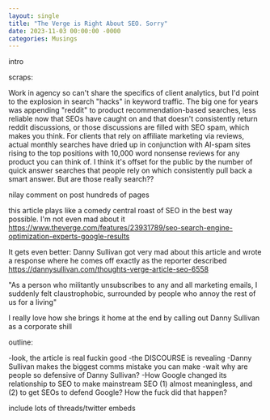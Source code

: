 ```yaml
---
layout: single
title: "The Verge is Right About SEO. Sorry"
date: 2023-11-03 00:00:00 -0000
categories: Musings
---
```


intro
<!--more-->


scraps:

Work in agency so can't share the specifics of client analytics, but I'd point to the explosion in search "hacks" in keyword traffic. The big one for years was appending "reddit" to product recommendation-based searches, less reliable now that SEOs have caught on and that doesn't consistently return reddit discussions, or those discussions are filled with SEO spam, which makes you think. For clients that rely on affiliate marketing via reviews, actual monthly searches have dried up in conjunction with AI-spam sites rising to the top positions with 10,000 word nonsense reviews for any product you can think of. I think it's offset for the public by the number of quick answer searches that people rely on which consistently pull back a smart answer. But are those really search??

nilay comment on post hundreds of pages

this article plays like a comedy central roast of SEO in the best way possible. I'm not even mad about it https://www.theverge.com/features/23931789/seo-search-engine-optimization-experts-google-results


It gets even better: Danny Sullivan got very mad about this article and wrote a response where he comes off exactly as the reporter described https://dannysullivan.com/thoughts-verge-article-seo-6558

"As a person who militantly unsubscribes to any and all marketing emails, I suddenly felt claustrophobic, surrounded by people who annoy the rest of us for a living"




I really love how she brings it home at the end by calling out Danny Sullivan as a corporate shill




outline:

-look, the article is real fuckin good
-the DISCOURSE is revealing
-Danny Sullivan makes the biggest comms mistake you can make
-wait why are people so defensive of Danny Sullivan?
-How Google changed its relationship to SEO to make mainstream SEO (1) almost meaningless, and (2) to get SEOs to defend Google? How the fuck did that happen?

include lots of threads/twitter embeds


